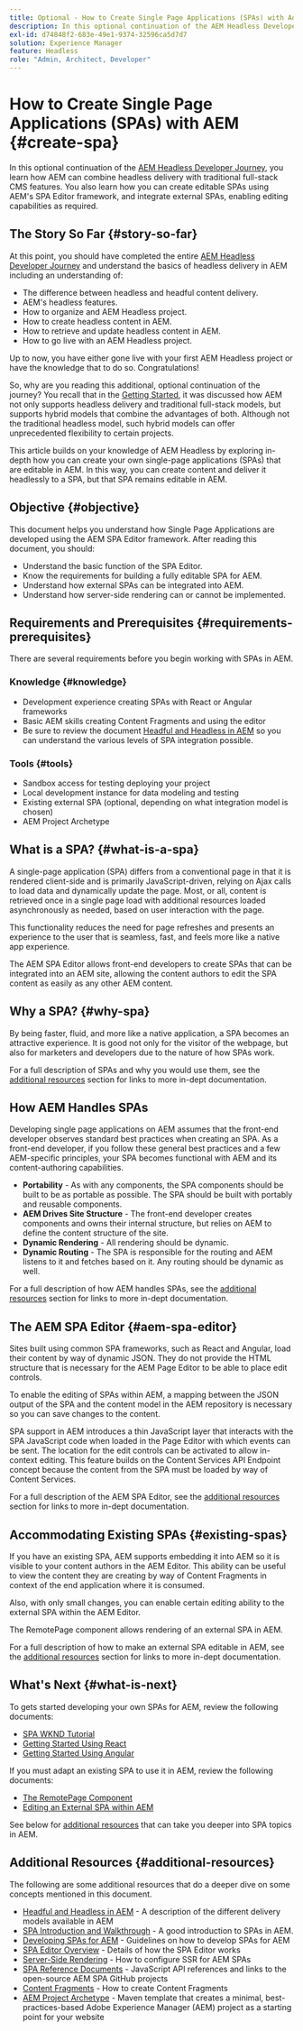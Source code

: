 ```yaml
---
title: Optional - How to Create Single Page Applications (SPAs) with Adobe Experience Manager (AEM)
description: In this optional continuation of the AEM Headless Developer Journey, you learn how AEM can combine headless delivery with traditional full-stack CMS features and how you can create editable SPAs using AEM's SPA Editor framework.
exl-id: d74848f2-683e-49e1-9374-32596ca5d7d7
solution: Experience Manager
feature: Headless
role: "Admin, Architect, Developer"
---
```

# How to Create Single Page Applications (SPAs) with AEM {#create-spa}

In this optional continuation of the [AEM Headless Developer Journey](overview.md), you learn how AEM can combine headless delivery with traditional full-stack CMS features. You also learn how you can create editable SPAs using AEM's SPA Editor framework, and integrate external SPAs, enabling editing capabilities as required.

## The Story So Far {#story-so-far}

At this point, you should have completed the entire [AEM Headless Developer Journey](overview.md) and understand the basics of headless delivery in AEM including an understanding of:

* The difference between headless and headful content delivery.
* AEM's headless features.
* How to organize and AEM Headless project.
* How to create headless content in AEM.
* How to retrieve and update headless content in AEM.
* How to go live with an AEM Headless project.

Up to now, you have either gone live with your first AEM Headless project or have the knowledge that to do so. Congratulations!

So, why are you reading this additional, optional continuation of the journey? You recall that in the [Getting Started](getting-started.md#integration-levels), it was discussed how AEM not only supports headless delivery and traditional full-stack models, but supports hybrid models that combine the advantages of both. Although not the traditional headless model, such hybrid models can offer unprecedented flexibility to certain projects.

This article builds on your knowledge of AEM Headless by exploring in-depth how you can create your own single-page applications (SPAs) that are editable in AEM. In this way, you can create content and deliver it headlessly to a SPA, but that SPA remains editable in AEM.

## Objective {#objective}

This document helps you understand how Single Page Applications are developed using the AEM SPA Editor framework. After reading this document, you should:

* Understand the basic function of the SPA Editor.
* Know the requirements for building a fully editable SPA for AEM.
* Understand how external SPAs can be integrated into AEM.
* Understand how server-side rendering can or cannot be implemented.

## Requirements and Prerequisites {#requirements-prerequisites}

There are several requirements before you begin working with SPAs in AEM.

### Knowledge {#knowledge}

* Development experience creating SPAs with React or Angular frameworks
* Basic AEM skills creating Content Fragments and using the editor
* Be sure to review the document [Headful and Headless in AEM](/help/implementing/developing/headful-headless.md) so you can understand the various levels of SPA integration possible.

### Tools {#tools}

* Sandbox access for testing deploying your project
* Local development instance for data modeling and testing
* Existing external SPA (optional, depending on what integration model is chosen)
* AEM Project Archetype

## What is a SPA? {#what-is-a-spa}

A single-page application (SPA) differs from a conventional page in that it is rendered client-side and is primarily JavaScript-driven, relying on Ajax calls to load data and dynamically update the page. Most, or all, content is retrieved once in a single page load with additional resources loaded asynchronously as needed, based on user interaction with the page.

This functionality reduces the need for page refreshes and presents an experience to the user that is seamless, fast, and feels more like a native app experience.

The AEM SPA Editor allows front-end developers to create SPAs that can be integrated into an AEM site, allowing the content authors to edit the SPA content as easily as any other AEM content.

## Why a SPA? {#why-spa}

By being faster, fluid, and more like a native application, a SPA becomes an attractive experience. It is good not only for the visitor of the webpage, but also for marketers and developers due to the nature of how SPAs work.

For a full description of SPAs and why you would use them, see the [additional resources](#additional-resources) section for links to more in-dept documentation.

## How AEM Handles SPAs

Developing single page applications on AEM assumes that the front-end developer observes standard best practices when creating an SPA. As a front-end developer, if you follow these general best practices and a few AEM-specific principles, your SPA becomes functional with AEM and its content-authoring capabilities.

* **Portability** - As with any components, the SPA components should be built to be as portable as possible. The SPA should be built with portably and reusable components.
* **AEM Drives Site Structure** - The front-end developer creates components and owns their internal structure, but relies on AEM to define the content structure of the site.
* **Dynamic Rendering** - All rendering should be dynamic.
* **Dynamic Routing** - The SPA is responsible for the routing and AEM listens to it and fetches based on it. Any routing should be dynamic as well.

For a full description of how AEM handles SPAs, see the [additional resources](#additional-resources) section for links to more in-dept documentation.

## The AEM SPA Editor {#aem-spa-editor}

Sites built using common SPA frameworks, such as React and Angular, load their content by way of dynamic JSON. They do not provide the HTML structure that is necessary for the AEM Page Editor to be able to place edit controls.

To enable the editing of SPAs within AEM, a mapping between the JSON output of the SPA and the content model in the AEM repository is necessary so you can save changes to the content.

SPA support in AEM introduces a thin JavaScript layer that interacts with the SPA JavaScript code when loaded in the Page Editor with which events can be sent. The location for the edit controls can be activated to allow in-context editing. This feature builds on the Content Services API Endpoint concept because the content from the SPA must be loaded by way of Content Services.

For a full description of the AEM SPA Editor, see the [additional resources](#additional-resources) section for links to more in-dept documentation.

## Accommodating Existing SPAs {#existing-spas}

If you have an existing SPA, AEM supports embedding it into AEM so it is visible to your content authors in the AEM Editor. This ability can be useful to view the content they are creating by way of Content Fragments in context of the end application where it is consumed.

Also, with only small changes, you can enable certain editing ability to the external SPA within the AEM Editor.

The RemotePage component allows rendering of an external SPA in AEM.

For a full description of how to make an external SPA editable in AEM, see the [additional resources](#additional-resources) section for links to more in-dept documentation.

## What's Next {#what-is-next}

To gets started developing your own SPAs for AEM, review the following documents:

* [SPA WKND Tutorial](/help/implementing/developing/hybrid/wknd-tutorial.md)
* [Getting Started Using React](/help/implementing/developing/hybrid/getting-started-react.md)
* [Getting Started Using Angular](/help/implementing/developing/hybrid/getting-started-angular.md)

If you must adapt an existing SPA to use it in AEM, review the following documents:

* [The RemotePage Component](/help/implementing/developing/hybrid/remote-page.md)
* [Editing an External SPA within AEM](/help/implementing/developing/hybrid/editing-external-spa.md)

See below for [additional resources](#additional-resources) that can take you deeper into SPA topics in AEM.

## Additional Resources {#additional-resources}

The following are some additional resources that do a deeper dive on some concepts mentioned in this document.

* [Headful and Headless in AEM](/help/implementing/developing/headful-headless.md) - A description of the different delivery models available in AEM
* [SPA Introduction and Walkthrough](/help/implementing/developing/hybrid/introduction.md) - A good introduction to SPAs in AEM.
* [Developing SPAs for AEM](/help/implementing/developing/hybrid/developing.md) - Guidelines on how to develop SPAs for AEM
* [SPA Editor Overview](/help/implementing/developing/hybrid/editor-overview.md) - Details of how the SPA Editor works
* [Server-Side Rendering](/help/implementing/developing/hybrid/ssr.md) - How to configure SSR for AEM SPAs
* [SPA Reference Documents](/help/implementing/developing/hybrid/reference-materials.md) - JavaScript API references and links to the open-source AEM SPA GitHub projects
* [Content Fragments](/help/sites-cloud/administering/content-fragments/managing.md#creating-content-fragments) - How to create Content Fragments
* [AEM Project Archetype](https://experienceleague.adobe.com/docs/experience-manager-core-components/using/developing/archetype/overview.html) - Maven template that creates a minimal, best-practices-based Adobe Experience Manager (AEM) project as a starting point for your website
